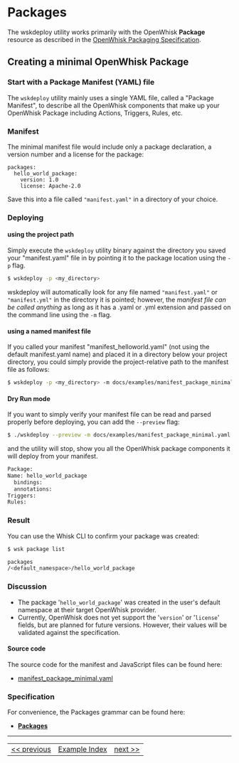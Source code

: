 <!--
#
# Licensed to the Apache Software Foundation (ASF) under one or more
# contributor license agreements.  See the NOTICE file distributed with
# this work for additional information regarding copyright ownership.
# The ASF licenses this file to You under the Apache License, Version 2.0
# (the "License"); you may not use this file except in compliance with
# the License.  You may obtain a copy of the License at
#
#     http://www.apache.org/licenses/LICENSE-2.0
#
# Unless required by applicable law or agreed to in writing, software
# distributed under the License is distributed on an "AS IS" BASIS,
# WITHOUT WARRANTIES OR CONDITIONS OF ANY KIND, either express or implied.
# See the License for the specific language governing permissions and
# limitations under the License.
#
-->

# Packages

The wskdeploy utility works primarily with the OpenWhisk **Package** resource as described in the [OpenWhisk Packaging Specification](https://github.com/nuvolaris/openwhisk-wskdeploy/tree/master/specification#openwhisk-packaging-specification).

## Creating a minimal OpenWhisk Package

### Start with a Package Manifest (YAML) file
The ```wskdeploy``` utility mainly uses a single YAML file, called a "Package Manifest", to describe all the OpenWhisk components that make up your OpenWhisk Package including Actions, Triggers, Rules, etc.

### Manifest

The minimal manifest file would include only a package declaration, a version number and a license for the package:
```
packages:
  hello_world_package:
    version: 1.0
    license: Apache-2.0
```

Save this into a file called ```"manifest.yaml"``` in a directory of your choice.

### Deploying

#### using the project path
Simply execute the ```wskdeploy``` utility binary against the directory you saved your "manifest.yaml" file in by pointing it to the package location using the ```-p``` flag.

```sh
$ wskdeploy -p <my_directory>
```
wskdeploy will automatically look for any file named ```"manifest.yaml"``` or ```"manifest.yml"``` in the directory it is pointed; however, the _manifest file can be called anything_ as long as it has a .yaml or .yml extension and passed on the command line using the ```-m``` flag.

#### using a named manifest file
If you called your manifest "manifest_helloworld.yaml" (not using the default manifest.yaml name) and placed it in a directory below your project directory, you could simply provide the project-relative path to the manifest file as follows:
```sh
$ wskdeploy -p <my_directory> -m docs/examples/manifest_package_minimal.yaml
```

#### Dry Run mode

If you want to simply verify your manifest file can be read and parsed properly before deploying, you can add the ```--preview``` flag:

```sh
$ ./wskdeploy --preview -m docs/examples/manifest_package_minimal.yaml
```

and the utility will stop, show you all the OpenWhisk package components it will deploy from your manifest.

```sh
Package:
Name: hello_world_package
  bindings:
  annotations:
Triggers:
Rules:
```

### Result
You can use the Whisk CLI to confirm your package was created:
```sh
$ wsk package list

packages
/<default_namespace>/hello_world_package

```

### Discussion

- The package '```hello_world_package```' was created in the user's default namespace at their target OpenWhisk provider.
- Currently, OpenWhisk does not yet support the '```version```' or '```license```' fields, but are planned for future versions.  However, their values will be validated against the specification.

#### Source code
The source code for the manifest and JavaScript files can be found here:
- [manifest_package_minimal.yaml](https://github.com/nuvolaris/openwhisk-wskdeploy/blob/master/docs/examples/manifest_package_minimal.yaml)

### Specification
For convenience, the Packages grammar can be found here:
- **[Packages](https://github.com/nuvolaris/openwhisk-wskdeploy/blob/master/specification/html/spec_packages.md#packages)**

---

<!--
 Bottom Navigation
-->
<html>
<div align="center">
<table align="center">
  <tr>
    <td><a href="programming_guide.md">&lt;&lt;&nbsp;previous</a></td>
    <td><a href="programming_guide.md#guided-examples">Example Index</a></td>
    <td><a href="wskdeploy_action_helloworld.md#actions">next&nbsp;&gt;&gt;</a></td>
  </tr>
</table>
</div>
</html>
